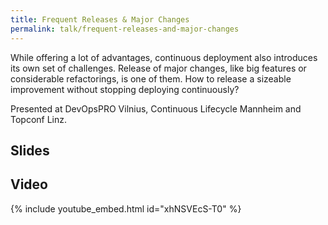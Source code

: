 ```yaml
---
title: Frequent Releases & Major Changes
permalink: talk/frequent-releases-and-major-changes
---
```


While offering a lot of advantages, continuous deployment also introduces its own set of challenges. Release of major changes, like big features or considerable refactorings, is one of them. How to release a sizeable improvement without stopping deploying continuously?

Presented at DevOpsPRO Vilnius, Continuous Lifecycle Mannheim and Topconf Linz.

## Slides

<script async class="speakerdeck-embed" data-id="83b942c261034bedbf961ec07761b224" data-ratio="1.77777777777778" src="//speakerdeck.com/assets/embed.js"></script>

## Video

{% include youtube_embed.html id="xhNSVEcS-T0" %}

